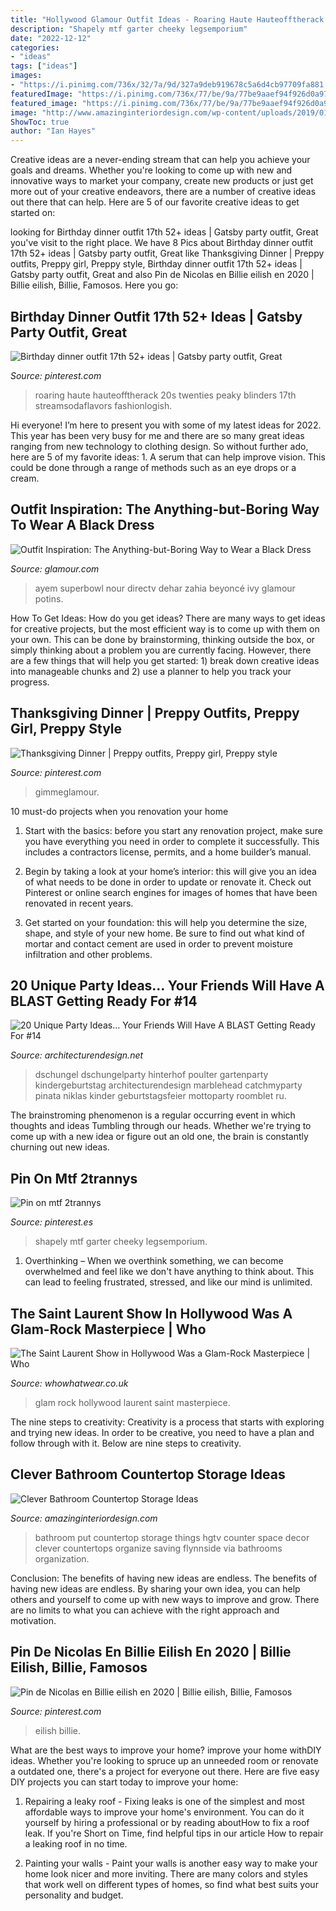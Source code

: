 ```yaml
---
title: "Hollywood Glamour Outfit Ideas - Roaring Haute Hauteofftherack 20s Twenties Peaky Blinders 17th Streamsodaflavors Fashionlogish"
description: "Shapely mtf garter cheeky legsemporium"
date: "2022-12-12"
categories:
- "ideas"
tags: ["ideas"]
images:
- "https://i.pinimg.com/736x/32/7a/9d/327a9deb919678c5a6d4cb97709fa881.jpg"
featuredImage: "https://i.pinimg.com/736x/77/be/9a/77be9aaef94f926d0a970093cf93bee7.jpg"
featured_image: "https://i.pinimg.com/736x/77/be/9a/77be9aaef94f926d0a970093cf93bee7.jpg"
image: "http://www.amazinginteriordesign.com/wp-content/uploads/2019/01/9.jpeg"
ShowToc: true
author: "Ian Hayes"
---
```



Creative ideas are a never-ending stream that can help you achieve your goals and dreams. Whether you're looking to come up with new and innovative ways to market your company, create new products or just get more out of your creative endeavors, there are a number of creative ideas out there that can help. Here are 5 of our favorite creative ideas to get started on: 

	

		
looking for Birthday dinner outfit 17th 52+ ideas | Gatsby party outfit, Great you've visit to the right place. We have 8 Pics about Birthday dinner outfit 17th 52+ ideas | Gatsby party outfit, Great like Thanksgiving Dinner | Preppy outfits, Preppy girl, Preppy style, Birthday dinner outfit 17th 52+ ideas | Gatsby party outfit, Great and also Pin de Nicolas en Billie eilish en 2020 | Billie eilish, Billie, Famosos. Here you go:
		
    
## Birthday Dinner Outfit 17th 52+ Ideas | Gatsby Party Outfit, Great

<img loading=lazy src="https://i.pinimg.com/736x/77/be/9a/77be9aaef94f926d0a970093cf93bee7.jpg" onerror="this.onerror=null;this.src='https://tse4.mm.bing.net/th?id=OIP.9x2JT3VZftYVTTg4je7sdwAAAA&amp;pid=15.1';" alt="Birthday dinner outfit 17th 52+ ideas | Gatsby party outfit, Great">

_Source: pinterest.com_

>roaring haute hauteofftherack 20s twenties peaky blinders 17th streamsodaflavors fashionlogish. 

	

Hi everyone! I’m here to present you with some of my latest ideas for 2022. This year has been very busy for me and there are so many great ideas ranging from new technology to clothing design. So without further ado, here are 5 of my favorite ideas: 1. A serum that can help improve vision. This could be done through a range of methods such as an eye drops or a cream. 
    
## Outfit Inspiration: The Anything-but-Boring Way To Wear A Black Dress

<img loading=lazy src="https://media.glamour.com/photos/569591c516d0dc3747ec4ab3/master/w_1280,c_limit/fashion-2014-02-beyonce-roberto-cavalli-black-dress-superbowl-directv-super-saturday-main.jpg" onerror="this.onerror=null;this.src='https://tse3.mm.bing.net/th?id=OIP.cFr0t2Myb-I7-0zXc4u02gHaLI&amp;pid=15.1';" alt="Outfit Inspiration: The Anything-but-Boring Way to Wear a Black Dress">

_Source: glamour.com_

>ayem superbowl nour directv dehar zahia beyoncé ivy glamour potins. 

	

How To Get Ideas: How do you get ideas?
There are many ways to get ideas for creative projects, but the most efficient way is to come up with them on your own. This can be done by brainstorming, thinking outside the box, or simply thinking about a problem you are currently facing. However, there are a few things that will help you get started: 1) break down creative ideas into manageable chunks and 2) use a planner to help you track your progress.

    
## Thanksgiving Dinner | Preppy Outfits, Preppy Girl, Preppy Style

<img loading=lazy src="https://i.pinimg.com/736x/9d/d4/05/9dd4056ac266516cb5c21df316574a70.jpg" onerror="this.onerror=null;this.src='https://tse2.mm.bing.net/th?id=OIP.kYz6F4pxyyoaibNaLIaPzQHaLH&amp;pid=15.1';" alt="Thanksgiving Dinner | Preppy outfits, Preppy girl, Preppy style">

_Source: pinterest.com_

>gimmeglamour. 

	

10 must-do projects when you renovation your home
1. Start with the basics: before you start any renovation project, make sure you have everything you need in order to complete it successfully. This includes a contractors license, permits, and a home builder’s manual.
2. Begin by taking a look at your home’s interior: this will give you an idea of what needs to be done in order to update or renovate it. Check out Pinterest or online search engines for images of homes that have been renovated in recent years.

3. Get started on your foundation: this will help you determine the size, shape, and style of your new home. Be sure to find out what kind of mortar and contact cement are used in order to prevent moisture infiltration and other problems.


    
## 20 Unique Party Ideas… Your Friends Will Have A BLAST Getting Ready For #14

<img loading=lazy src="https://cdn.architecturendesign.net/wp-content/uploads/2016/05/AD-Unique-Party-Themes-04.jpg" onerror="this.onerror=null;this.src='https://tse1.mm.bing.net/th?id=OIP.mjJizlYaB36qZCkNaMApDwHaQ1&amp;pid=15.1';" alt="20 Unique Party Ideas… Your Friends Will Have A BLAST Getting Ready For #14">

_Source: architecturendesign.net_

>dschungel dschungelparty hinterhof poulter gartenparty kindergeburtstag architecturendesign marblehead catchmyparty pinata niklas kinder geburtstagsfeier mottoparty roomblet ru. 

	

The brainstroming phenomenon is a regular occurring event in which thoughts and ideas Tumbling through our heads. Whether we're trying to come up with a new idea or figure out an old one, the brain is constantly churning out new ideas. 

    
## Pin On Mtf 2trannys

<img loading=lazy src="https://i.pinimg.com/736x/ea/fa/d5/eafad597d85c21fdcfba6374692a9d12.jpg" onerror="this.onerror=null;this.src='https://tse4.mm.bing.net/th?id=OIP.SaW7g_LhxtjhiImr4h_6VQHaLH&amp;pid=15.1';" alt="Pin on mtf 2trannys">

_Source: pinterest.es_

>shapely mtf garter cheeky legsemporium. 

	

1) Overthinking – When we overthink something, we can become overwhelmed and feel like we don't have anything to think about. This can lead to feeling frustrated, stressed, and like our mind is unlimited.

    
## The Saint Laurent Show In Hollywood Was A Glam-Rock Masterpiece | Who

<img loading=lazy src="https://cdn.cliqueinc.com/posts/184100/the-saint-laurent-show-in-hollywood-was-a-glam-rock-masterpiece-184100-promo.700x0c.jpg" onerror="this.onerror=null;this.src='https://tse4.mm.bing.net/th?id=OIP.erUrMWg3JG671H-Myslz8QHaJ3&amp;pid=15.1';" alt="The Saint Laurent Show in Hollywood Was a Glam-Rock Masterpiece | Who">

_Source: whowhatwear.co.uk_

>glam rock hollywood laurent saint masterpiece. 

	

The nine steps to creativity:
Creativity is a process that starts with exploring and trying new ideas. In order to be creative, you need to have a plan and follow through with it. Below are nine steps to creativity.

    
## Clever Bathroom Countertop Storage Ideas

<img loading=lazy src="http://www.amazinginteriordesign.com/wp-content/uploads/2019/01/9.jpeg" onerror="this.onerror=null;this.src='https://tse4.mm.bing.net/th?id=OIP.mFpQO3TAf0HOb6fYVBbreAHaE8&amp;pid=15.1';" alt="Clever Bathroom Countertop Storage Ideas">

_Source: amazinginteriordesign.com_

>bathroom put countertop storage things hgtv counter space decor clever countertops organize saving flynnside via bathrooms organization. 

	

Conclusion: The benefits of having new ideas are endless.
The benefits of having new ideas are endless. By sharing your own idea, you can help others and yourself to come up with new ways to improve and grow. There are no limits to what you can achieve with the right approach and motivation.

    
## Pin De Nicolas En Billie Eilish En 2020 | Billie Eilish, Billie, Famosos

<img loading=lazy src="https://i.pinimg.com/736x/32/7a/9d/327a9deb919678c5a6d4cb97709fa881.jpg" onerror="this.onerror=null;this.src='https://tse1.mm.bing.net/th?id=OIP.AnJ3IOBr3NiiEVy1gkb8fgHaHa&amp;pid=15.1';" alt="Pin de Nicolas en Billie eilish en 2020 | Billie eilish, Billie, Famosos">

_Source: pinterest.com_

>eilish billie. 

	

What are the best ways to improve your home?
improve your home withDIY ideas. Whether you're looking to spruce up an unneeded room or renovate a outdated one, there's a project for everyone out there. Here are five easy DIY projects you can start today to improve your home: 
1. Repairing a leaky roof - Fixing leaks is one of the simplest and most affordable ways to improve your home's environment. You can do it yourself by hiring a professional or by reading aboutHow to fix a roof leak. If you're Short on Time, find helpful tips in our article How to repair a leaking roof in no time. 

2. Painting your walls - Paint your walls is another easy way to make your home look nicer and more inviting. There are many colors and styles that work well on different types of homes, so find what best suits your personality and budget.


